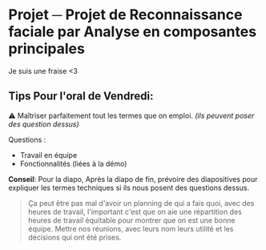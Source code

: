 Projet ─ Projet de Reconnaissance faciale par Analyse en composantes principales
================================================================================

Je suis une fraise <3


## Tips Pour l'oral de Vendredi:
:warning: Maîtriser parfaitement tout les termes que on emploi. *(ils peuvent poser des question dessus)*

Questions :
- Travail en équipe
- Fonctionnalités (liées à la démo)

**Conseil**: Pour la diapo, Après la diapo de fin, prévoire des diapositives pour expliquer les termes techniques si ils nous posent des questions dessus.

> Ça peut être pas mal d'avoir un planning de qui a fais quoi, avec des heures de travail, l'important c'est que on aie une répartition des heures de travail équitable pour montrer que on est une bonne équipe. 
> Mettre nos réunions, avec leurs nom leurs utilité et les décisions qui ont été prises.